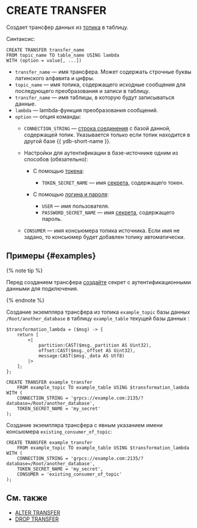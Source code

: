 # CREATE TRANSFER

Создает трансфер данных из [топика](../../../concepts/topic.md) в таблицу.

Синтаксис:

```yql
CREATE TRANSFER transfer_name 
FROM topic_name TO table_name USING lambda
WITH (option = value[, ...])
```

* `transfer_name` — имя трансфера. Может содержать строчные буквы латинского алфавита и цифры.
* `topic_name` — имя топика, содержащего исходные сообщения для последующего преобразования и записи в таблицу.
* `transfer_name` — имя таблицы, в которую будут записываться данные.
* `lambda` — lambda-функция преобразования сообщений.
* `option` — опция команды:
  * `CONNECTION_STRING` — [строка соединения](../../../concepts/connect.md#connection_string) c базой данной, содержащей топик. Указывается только если топик находится в другой базе {{ ydb-short-name }}.
  * Настройки для аутентификации в базе-источнике одним из способов (обязательно):

    * С помощью [токена](../../../recipes/ydb-sdk/auth-access-token.md):

      * `TOKEN_SECRET_NAME` — имя [секрета](../../../concepts/datamodel/secrets.md), содержащего токен.

    * С помощью [логина и пароля](../../../recipes/ydb-sdk/auth-static.md):

      * `USER` — имя пользователя.
      * `PASSWORD_SECRET_NAME` — имя [секрета](../../../concepts/datamodel/secrets.md), содержащего пароль.

  * `CONSUMER` — имя консьюмера топика источника. Если имя не задано, то консьюмер будет добавлен топику автоматически.

## Примеры {#examples}

{% note tip %}

Перед созданием трансфера [создайте](create-object-type-secret.md) секрет с аутентификационными данными для подключения.

{% endnote %}

Создание экземпляра трансфера из топика `example_topic` базы данных `/Root/another_database` в таблицу `example_table` текущей базы данных :

```yql
$transformation_lambda = ($msg) -> {
    return [
        <|
            partition:CAST($msg._partition AS Uint32),
            offset:CAST($msg._offset AS Uint32),
            message:CAST($msg._data AS Utf8)
        |>
    ];
};

CREATE TRANSFER example_transfer
    FROM example_topic TO example_table USING $transformation_lambda
WITH (
    CONNECTION_STRING = 'grpcs://example.com:2135/?database=/Root/another_database',
    TOKEN_SECRET_NAME = 'my_secret'
);
```

Создание экземпляра трансфера с явным указанием имени консьюмера `existing_consumer_of_topic`:

```yql
CREATE TRANSFER example_transfer
    FROM example_topic TO example_table USING $transformation_lambda
WITH (
    CONNECTION_STRING = 'grpcs://example.com:2135/?database=/Root/another_database',
    TOKEN_SECRET_NAME = 'my_secret',
    CONSUMER = 'existing_consumer_of_topic'
);
```



## См. также

* [ALTER TRANSFER](alter-transfer.md)
* [DROP TRANSFER](drop-transfer.md)
